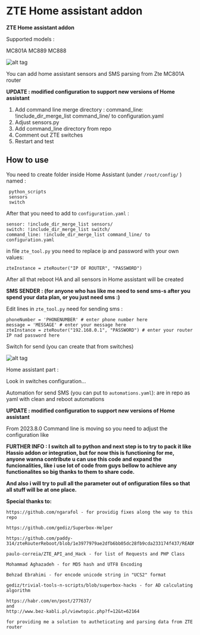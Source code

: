 # ZTE Home assistant addon
**ZTE Home assistant addon**

Supported models : 

MC801A
MC889
MC888


![alt tag](https://github.com/Kajkac/ZTE-MC801A-Home-assistant/blob/master/ztemc801av2.png?raw=true?)

You can add home assistant sensors and SMS parsing from Zte MC801A router


**UPDATE : modified configuration to support new versions of Home assistant**

1. Add command line merge directory : command_line: !include_dir_merge_list command_line/ to configuration.yaml
2. Adjust sensors.py
3. Add command_line directory from repo
4. Comment out ZTE switches
5. Restart and test


## How to use

You need to create folder inside Home Assistant (under ```/root/config/``` ) named : 

```
 python_scripts
 sensors
 switch
```

After that you need to add to ```configuration.yaml``` : 

```
sensor: !include_dir_merge_list sensors/
switch: !include_dir_merge_list switch/
command_line: !include_dir_merge_list command_line/ to configuration.yaml
```

in file ```zte_tool.py``` you need to replace ip and password with your own values: 

```
zteInstance = zteRouter("IP OF ROUTER", "PASSWORD")
```

After all that reboot HA and all sensors  in Home assistant will be created

**SMS SENDER : (for anyone who has like me need to send sms-s after you spend your data plan, or you just need sms :)**

Edit lines in ```zte_tool.py``` need for sending sms :

```
phoneNumber = 'PHONENUMBER' # enter phone number here
message = 'MESSAGE' # enter your message here
zteInstance = zteRouter("192.168.0.1", "PASSWORD") # enter your router IP nad password here
```

Switch for send (you can create that from switches)

![alt tag](https://github.com/Kajkac/ZTE-MC801A-Home-assistant/blob/master/ztemc801av2SMS.png?raw=true)

Home assistant part : 

Look in switches configuration...

Automation for send SMS (you can put to ```automations.yaml```): are in repo as yaml with clean and reboot automations


**UPDATE : modified configuration to support new versions of Home assistant**

From 2023.8.0 Command line is moving so you need to adjust the configuration like 





**FURTHER INFO : I switch all to python and next step is to try to pack it like Hassio addon or integration, but for now this is functioning for me, anyone wanna contribute u can use this code and expand the funcionalities, like i use lot of code from guys bellow to achieve any functionalites so big thanks to them to share code.**

**And also i will try to pull all the parameter out of onfiguration files so that all stuff will be at one place.**


**Special thanks to:**

```
https://github.com/ngarafol - for providig fixes along the way to this repo

https://github.com/gediz/Superbox-Helper

https://github.com/paddy-314/zteRouterReboot/blob/1e3977979ae2dfb6bb05dc28fb9cda233174f437/README.md

paulo-correia/ZTE_API_and_Hack - for list of Requests and PHP Class

Mohammad Aghazadeh - for MD5 hash and UTF8 Encoding

Behzad Ebrahimi - for encode unicode string in "UCS2" format

gediz/trivial-tools-n-scripts/blob/superbox-hacks - for AD calculating algorithm

https://habr.com/en/post/277637/
and
http://www.bez-kabli.pl/viewtopic.php?f=12&t=62164

for providing me a solution to autheticating and parsing data from ZTE router
```